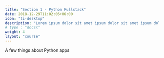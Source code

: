 ```yaml
---
title: "Section 1 - Python Fullstack"
date: 2018-12-29T11:02:05+06:00
icon: "ti-desktop"
description: "Lorem ipsum dolor sit amet ipsum dolor sit amet ipsum dolor sit amet"
# type : "docsx"
weight: 4
layout: "course"
---
```


A few things about Python apps